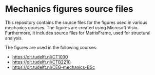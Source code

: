 # Mechanics figures source files

This repository contains the source files for the figures used in various mechanics courses. The figures are created using Microsoft Visio. Furthermore, it includes source files for MatrixFrame, used for structural analysis.

The figures are used in the following courses:
- https://oit.tudelft.nl/CT1000
- https://oit.tudelft.nl/CTB2210
- https://oit.tudelft.nl/CEG-mechanics-BSc

